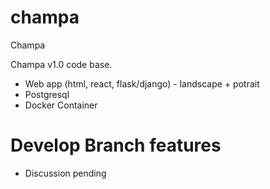 # champa
Champa

Champa v1.0 code base.

* Web app (html, react, flask/django) - landscape + potrait
* Postgresql
* Docker Container

# Develop Branch features
* Discussion pending
